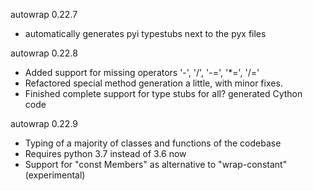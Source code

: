 autowrap 0.22.7

- automatically generates pyi typestubs next to the pyx files


autowrap 0.22.8

- Added support for missing operators '-', '/', '-=', '*=', '/='
- Refactored special method generation a little, with minor fixes.
- Finished complete support for type stubs for all? generated Cython code

autowrap 0.22.9

- Typing of a majority of classes and functions of the codebase
- Requires python 3.7 instead of 3.6 now
- Support for "const Members" as alternative to "wrap-constant" (experimental)

